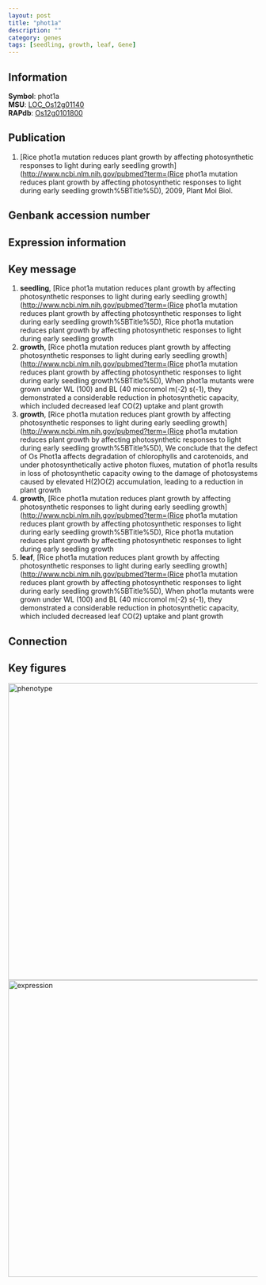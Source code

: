 ```yaml
---
layout: post
title: "phot1a"
description: ""
category: genes
tags: [seedling, growth, leaf, Gene]
---
```


## Information
__Symbol__: phot1a  
__MSU__: [LOC_Os12g01140](http://rice.plantbiology.msu.edu/cgi-bin/ORF_infopage.cgi?orf=LOC_Os12g01140)  
__RAPdb__: [Os12g0101800](http://rapdb.dna.affrc.go.jp/viewer/gbrowse_details/irgsp1?name=Os12g0101800)  

## Publication
1. [Rice phot1a mutation reduces plant growth by affecting photosynthetic responses to light during early seedling growth](http://www.ncbi.nlm.nih.gov/pubmed?term=(Rice phot1a mutation reduces plant growth by affecting photosynthetic responses to light during early seedling growth%5BTitle%5D), 2009, Plant Mol Biol.

## Genbank accession number

## Expression information

## Key message
1. __seedling__, [Rice phot1a mutation reduces plant growth by affecting photosynthetic responses to light during early seedling growth](http://www.ncbi.nlm.nih.gov/pubmed?term=(Rice phot1a mutation reduces plant growth by affecting photosynthetic responses to light during early seedling growth%5BTitle%5D), Rice phot1a mutation reduces plant growth by affecting photosynthetic responses to light during early seedling growth
2. __growth__, [Rice phot1a mutation reduces plant growth by affecting photosynthetic responses to light during early seedling growth](http://www.ncbi.nlm.nih.gov/pubmed?term=(Rice phot1a mutation reduces plant growth by affecting photosynthetic responses to light during early seedling growth%5BTitle%5D),  When phot1a mutants were grown under WL (100) and BL (40 miccromol m(-2) s(-1), they demonstrated a considerable reduction in photosynthetic capacity, which included decreased leaf CO(2) uptake and plant growth
3. __growth__, [Rice phot1a mutation reduces plant growth by affecting photosynthetic responses to light during early seedling growth](http://www.ncbi.nlm.nih.gov/pubmed?term=(Rice phot1a mutation reduces plant growth by affecting photosynthetic responses to light during early seedling growth%5BTitle%5D),  We conclude that the defect of Os Phot1a affects degradation of chlorophylls and carotenoids, and under photosynthetically active photon fluxes, mutation of phot1a results in loss of photosynthetic capacity owing to the damage of photosystems caused by elevated H(2)O(2) accumulation, leading to a reduction in plant growth
4. __growth__, [Rice phot1a mutation reduces plant growth by affecting photosynthetic responses to light during early seedling growth](http://www.ncbi.nlm.nih.gov/pubmed?term=(Rice phot1a mutation reduces plant growth by affecting photosynthetic responses to light during early seedling growth%5BTitle%5D), Rice phot1a mutation reduces plant growth by affecting photosynthetic responses to light during early seedling growth
5. __leaf__, [Rice phot1a mutation reduces plant growth by affecting photosynthetic responses to light during early seedling growth](http://www.ncbi.nlm.nih.gov/pubmed?term=(Rice phot1a mutation reduces plant growth by affecting photosynthetic responses to light during early seedling growth%5BTitle%5D),  When phot1a mutants were grown under WL (100) and BL (40 miccromol m(-2) s(-1), they demonstrated a considerable reduction in photosynthetic capacity, which included decreased leaf CO(2) uptake and plant growth

## Connection

## Key figures
<img src="http://ricencode.github.io/images/phot1a.pheno.png" alt="phenotype"  style="width: 600px;"/>

<img src="http://ricencode.github.io/images/phot1a.exp.png" alt="expression"  style="width: 600px;"/>


